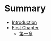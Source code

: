 # Summary

* [Introduction](README.md)
* [First Chapter](chapter1.md)
  * [第一章](chapter1/di-yi-zhang.md)

